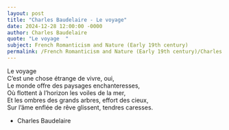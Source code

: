 ```yaml
---
layout: post
title: "Charles Baudelaire - Le voyage"
date: 2024-12-28 12:00:00 -0000
author: Charles Baudelaire
quote: "Le voyage  "
subject: French Romanticism and Nature (Early 19th century)
permalink: /French Romanticism and Nature (Early 19th century)/Charles Baudelaire/Charles Baudelaire - Le voyage
---
```


Le voyage  
C’est une chose étrange de vivre, oui,  
Le monde offre des paysages enchanteresses,  
Où flottent à l’horizon les voiles de la mer,  
Et les ombres des grands arbres, effort des cieux,  
Sur l’âme enflée de rêve glissent, tendres caresses.

- Charles Baudelaire
